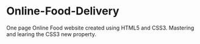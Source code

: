 # Online-Food-Delivery
One page Online Food website created using HTML5 and CSS3. Mastering and learing the CSS3 new property.
